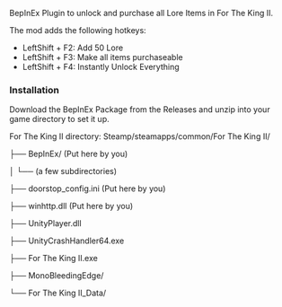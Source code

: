 BepInEx Plugin to unlock and purchase all Lore Items in For The King II.

The mod adds the following hotkeys:

- LeftShift + F2: Add 50 Lore
- LeftShift + F3: Make all items purchaseable
- LeftShift + F4: Instantly Unlock Everything

### Installation

Download the BepInEx Package from the Releases and unzip into your game directory to set it up.

For The King II directory:
Steamp/steamapps/common/For The King II/

├── BepInEx/ (Put here by you)

│ └── (a few subdirectories)

├── doorstop_config.ini			(Put here by you)

├── winhttp.dll					(Put here by you)

├── UnityPlayer.dll

├── UnityCrashHandler64.exe

├── For The King II.exe

├── MonoBleedingEdge/

└── For The King II_Data/